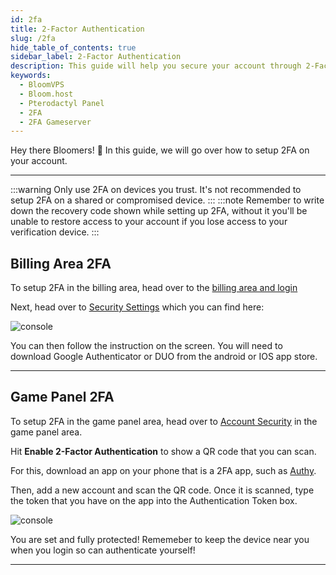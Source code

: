 ```yaml
---
id: 2fa
title: 2-Factor Authentication
slug: /2fa
hide_table_of_contents: true
sidebar_label: 2-Factor Authentication
description: This guide will help you secure your account through 2-Factor Authentication
keywords:
  - BloomVPS
  - Bloom.host
  - Pterodactyl Panel
  - 2FA
  - 2FA Gameserver
---
```

 
Hey there Bloomers! 👋
In this guide, we will go over how to setup 2FA on your account.

---
:::warning
Only use 2FA on devices you trust. It's not recommended to setup 2FA on a shared or compromised device.
:::
:::note
Remember to write down the recovery code shown while setting up 2FA, without it you'll be unable to restore access to your account if you lose access to your verification device.
:::
## Billing Area 2FA

To setup 2FA in the billing area, head over to the [billing area and login](https://www.bloom.host/portal/clientarea.php)

Next, head over to [Security Settings](https://www.bloom.host/portal/clientarea.php?action=security) which you can find here: 

![console](/using_the_panel/2fa/1.png)

You can then follow the instruction on the screen. You will need to download Google Authenticator or DUO from the android or IOS app store.

---

## Game Panel 2FA

To setup 2FA in the game panel area, head over to [Account Security](https://mc.bloom.host/account/security) in the game panel area.

Hit **Enable 2-Factor Authentication** to show a QR code that you can scan. 

For this, download an app on your phone that is a 2FA app, such as [Authy](https://authy.com/).

Then, add a new account and scan the QR code. Once it is scanned, type the token that you have on the app into the Authentication Token box.

![console](/using_the_panel/2fa/2.png)

You are set and fully protected! Rememeber to keep the device near you when you login so can authenticate yourself!

---
